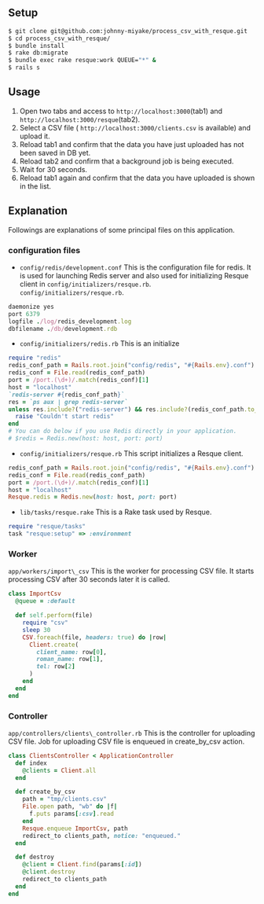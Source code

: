 ## Setup
```sh
$ git clone git@github.com:johnny-miyake/process_csv_with_resque.git
$ cd process_csv_with_resque/
$ bundle install
$ rake db:migrate
$ bundle exec rake resque:work QUEUE="*" &
$ rails s
```

## Usage
1. Open two tabs and access to `http://localhost:3000`(tab1) and `http://localhost:3000/resque`(tab2).
2. Select a CSV file ( `http://localhost:3000/clients.csv` is available) and upload it.
3. Reload tab1 and confirm that the data you have just uploaded has not been saved in DB yet.
4. Reload tab2 and confirm that a background job is being executed.
5. Wait for 30 seconds.
6. Reload tab1 again and confirm that the data you have uploaded is shown in the list.

## Explanation
Followings are explanations of some principal files on this application.

### configuration files
* `config/redis/development.conf`
This is the configuration file for redis. It is used for launching Redis server
and also used for initializing Resque client in `config/initializers/resque.rb`.
`config/initializers/resque.rb`.
```ruby
daemonize yes
port 6379
logfile ./log/redis_development.log
dbfilename ./db/development.rdb
```

* `config/initializers/redis.rb`
This is an initialize
```ruby
require "redis"
redis_conf_path = Rails.root.join("config/redis", "#{Rails.env}.conf")
redis_conf = File.read(redis_conf_path)
port = /port.(\d+)/.match(redis_conf)[1]
host = "localhost"
`redis-server #{redis_conf_path}`
res = `ps aux | grep redis-server`
unless res.include?("redis-server") && res.include?(redis_conf_path.to_s)
  raise "Couldn't start redis"
end
# You can do below if you use Redis directly in your application.
# $redis = Redis.new(host: host, port: port)
```

* `config/initializers/resque.rb`
This script initializes a Resque client.
```ruby
redis_conf_path = Rails.root.join("config/redis", "#{Rails.env}.conf")
redis_conf = File.read(redis_conf_path)
port = /port.(\d+)/.match(redis_conf)[1]
host = "localhost"
Resque.redis = Redis.new(host: host, port: port)
```

* `lib/tasks/resque.rake`
This is a Rake task used by Resque.
```ruby
require "resque/tasks"
task "resque:setup" => :environment
```

### Worker
`app/workers/import\_csv`
This is the worker for processing CSV file. It starts processing CSV after 30
seconds later it is called.
```ruby
class ImportCsv
  @queue = :default

  def self.perform(file)
    require "csv"
    sleep 30
    CSV.foreach(file, headers: true) do |row|
      Client.create(
        client_name: row[0],
        roman_name: row[1],
        tel: row[2]
      )
    end
  end
end
```

### Controller
`app/controllers/clients\_controller.rb`
This is the controller for uploading CSV file. Job for uploading CSV file is
enqueued in create_by_csv action.

```ruby
class ClientsController < ApplicationController
  def index
    @clients = Client.all
  end

  def create_by_csv
    path = "tmp/clients.csv"
    File.open path, "wb" do |f|
      f.puts params[:csv].read
    end
    Resque.enqueue ImportCsv, path
    redirect_to clients_path, notice: "enqueued."
  end

  def destroy
    @client = Client.find(params[:id])
    @client.destroy
    redirect_to clients_path
  end
end
```
